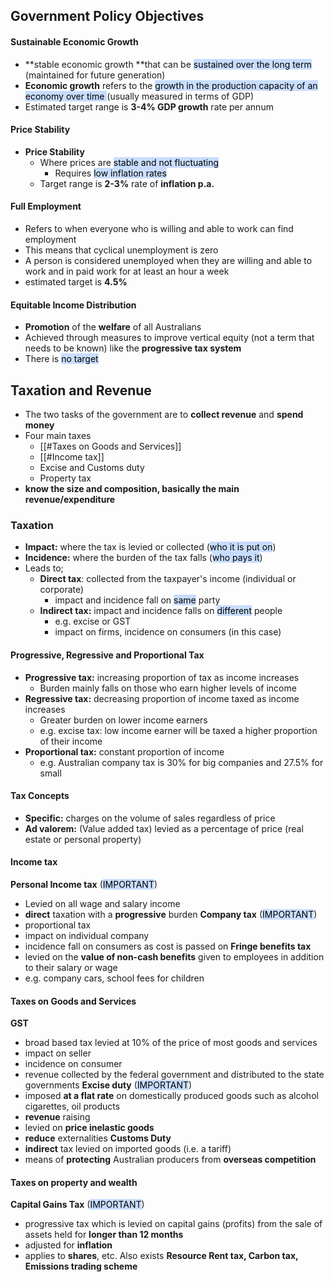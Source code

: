 ## Government Policy Objectives
#### Sustainable Economic Growth
- **stable economic growth **that can be <mark style="background: #ADCCFFA6;">sustained over the long term</mark> (maintained for future generation)
- **Economic growth** refers to the <mark style="background: #ADCCFFA6;">growth in the production capacity of an economy over time </mark>(usually measured in terms of GDP)
- Estimated target range is **3-4% GDP growth** rate per annum

#### Price Stability
- **Price Stability**
	- Where prices are <mark style="background: #ADCCFFA6;">stable and not fluctuating</mark>
		- Requires <mark style="background: #ADCCFFA6;">low inflation rates</mark>
	- Target range is **2-3%** rate of **inflation p.a.**
#### Full Employment
- Refers to when everyone who is willing and able to work can find employment
- This means that cyclical unemployment is zero
- A person is considered unemployed when they are willing and able to work and in paid work for at least an hour a week
- estimated target is **4.5%**

#### Equitable Income Distribution
- **Promotion** of the **welfare** of all Australians
- Achieved through measures to improve vertical equity (not a term that needs to be known) like the **progressive tax system** 
- There is <mark style="background: #ADCCFFA6;">no target</mark>

## Taxation and Revenue
- The two tasks of the government are to **collect revenue** and **spend money**
- Four main taxes
	- [[#Taxes on Goods and Services]]
	- [[#Income tax]]
	- Excise and Customs duty
	- Property tax
- **know the size and composition, basically the main revenue/expenditure**

### Taxation
- **Impact:** where the tax is levied or collected (<mark style="background: #ADCCFFA6;">who it is put on</mark>)
- **Incidence:** where the burden of the tax falls (<mark style="background: #ADCCFFA6;">who pays it</mark>)
- Leads to;
	- **Direct tax**: collected from the taxpayer's income (individual or corporate)
		- impact and incidence fall on <mark style="background: #ADCCFFA6;">same</mark> party
	- **Indirect tax:** impact and incidence falls on <mark style="background: #ADCCFFA6;">different</mark> people
		- e.g. excise or GST
		- impact on firms, incidence on consumers (in this case)

#### Progressive, Regressive and Proportional Tax
- **Progressive tax:** increasing proportion of tax as income increases
	- Burden mainly falls on those who earn higher levels of income
- **Regressive tax:** decreasing proportion of income taxed as income increases
	- Greater burden on lower income earners
	- e.g. excise tax: low income earner will be taxed a higher proportion of their income
- **Proportional tax:** constant proportion of income
	- e.g. Australian company tax is 30% for big companies and 27.5% for small

#### Tax Concepts
- **Specific:** charges on the volume of sales regardless of price
- **Ad valorem:** (Value added tax) levied as a percentage of price (real estate or personal property)

#### Income tax
**Personal Income tax** (<mark style="background: #ADCCFFA6;">IMPORTANT</mark>)
- Levied on all wage and salary income
- **direct** taxation with a **progressive** burden
**Company tax** (<mark style="background: #ADCCFFA6;">IMPORTANT</mark>)
- proportional tax
- impact on individual company
- incidence fall on consumers as cost is passed on
**Fringe benefits tax**
- levied on the **value of non-cash benefits** given to employees in addition to their salary or wage
- e.g. company cars, school fees for children

#### Taxes on Goods and Services
**GST**
- broad based tax levied at 10% of the price of most goods and services
- impact on seller
- incidence on consumer
- revenue collected by the federal government and distributed to the state governments
**Excise duty** (<mark style="background: #ADCCFFA6;">IMPORTANT</mark>)
- imposed **at a flat rate** on domestically produced goods such as alcohol cigarettes, oil products
- **revenue** raising
- levied on **price inelastic goods**
- **reduce** externalities
**Customs Duty**
- **indirect** tax levied on imported goods (i.e. a tariff)
- means of **protecting** Australian producers from **overseas competition**

#### Taxes on property and wealth
**Capital Gains Tax** (<mark style="background: #ADCCFFA6;">IMPORTANT</mark>)
- progressive tax which is levied on capital gains (profits) from the sale of assets held for **longer than 12 months**
- adjusted for **inflation**
- applies to **shares**, etc.
Also exists **Resource Rent tax, Carbon tax, Emissions trading scheme**